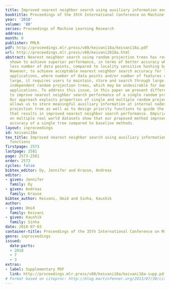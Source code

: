 ```yaml
---
title: Improved nearest neighbor search using auxiliary information and priority functions
booktitle: Proceedings of the 35th International Conference on Machine Learning
year: '2018'
volume: '80'
series: Proceedings of Machine Learning Research
address: 
month: 0
publisher: PMLR
pdf: http://proceedings.mlr.press/v80/keivani18a/keivani18a.pdf
url: http://proceedings.mlr.press/v80/keivani2018a.html
abstract: Nearest neighbor search using random projection trees has recently been
  shown to achieve superior performance, in terms of better accuracy while retrieving
  less number of data points, compared to locality sensitive hashing based methods.
  However, to achieve acceptable nearest neighbor search accuracy for large scale
  applications, where number of data points and/or number of features can be very
  large, it requires users to maintain, store and search through large number of such
  independent random projection trees, which may be undesirable for many practical
  applications. To address this issue, in this paper we present different search strategies
  to improve nearest neighbor search performance of a single random projection tree.
  Our approach exploits properties of single and multiple random projections, which
  allows us to store meaningful auxiliary information at internal nodes of a random
  projection tree as well as to design priority functions to guide the search process
  that results in improved nearest neighbor search performance. Empirical results
  on multiple real world datasets show that our proposed method improves the search
  accuracy of a single tree compared to baseline methods.
layout: inproceedings
id: keivani18a
tex_title: Improved nearest neighbor search using auxiliary information and priority
  functions
firstpage: 2573
lastpage: 2581
page: 2573-2581
order: 2573
cycles: false
bibtex_editor: Dy, Jennifer and Krause, Andreas
editor:
- given: Jennifer
  family: Dy
- given: Andreas
  family: Krause
bibtex_author: Keivani, Omid and Sinha, Kaushik
author:
- given: Omid
  family: Keivani
- given: Kaushik
  family: Sinha
date: 2018-07-03
container-title: Proceedings of the 35th International Conference on Machine Learning
genre: inproceedings
issued:
  date-parts:
  - 2018
  - 7
  - 3
extras:
- label: Supplementary PDF
  link: http://proceedings.mlr.press/v80/keivani18a/keivani18a-supp.pdf
# Format based on citeproc: http://blog.martinfenner.org/2013/07/30/citeproc-yaml-for-bibliographies/
---
```

